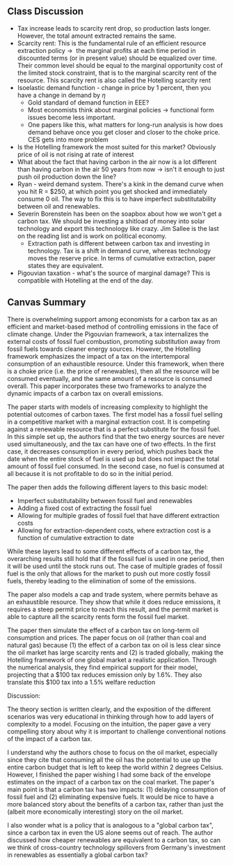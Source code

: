 ## Class Discussion

* Tax increase leads to scarcity rent drop, so production lasts longer. However, the total amount extracted remains the same. 
* Scarcity rent: This is the fundamental rule of an efficient resource extraction policy &rightarrow;  the marginal profits at each time period in discounted terms (or in present value) should be equalized over time. Their common level should be equal to the marginal opportunity cost of the limited stock constraint, that is to the marginal scarcity rent of the resource. This scarcity rent is also called the Hotelling scarcity rent
* Isoelastic demand function - change in price by 1 percent, then you have a change in demand by $\eta%$ 
  * Gold standard of demand function in EEE? 
  * Most economists think about marginal policies -> functional form issues become less important. 
  * One papers like this, what matters for long-run analysis is how does demand behave once you get closer and closer to the choke price. CES gets into more problem
* Is the Hotelling framework the most suited for this market? Obviously price of oil is not rising at rate of interest 
* What about the fact that having carbon in the air now is a lot different than having carbon in the air 50 years from now &rightarrow; isn't it enough to just push oil production down the line?
* Ryan - weird demand system. There's a kink in the demand curve when you hit R = \$250, at which point you get shocked and immediately consume 0 oil. The way to fix this is to have imperfect substitutability between oil and renewables. 
* Severin Borenstein has been on the soapbox about how we won't get a carbon tax. We should be investing a shitload of money into solar technology and export this technology like crazy. Jim Sallee is the last on the reading list and is work on political economy. 
  * Extraction path is different between carbon tax and investing in technology. Tax is a shift in demand curve, whereas technology moves the reserve price. In terms of cumulative extraction, paper states they are equivalent. 
* Pigouvian taxation - what's the source of marginal damage? This is compatible with Hotelling at the end of the day. 

## Canvas Summary

There is overwhelming support among economists for a carbon tax as an efficient and market-based method of controlling emissions in the face of climate change. Under the Pigouvian framework, a tax internalizes the external costs of fossil fuel combustion, promoting substitution away from fossil fuels towards cleaner energy sources. However, the Hotelling framework emphasizes the impact of a tax on the intertemporal consumption of an exhaustible resource. Under this framework, when there is a choke price (i.e. the price of renewables), then all the resource will be consumed eventually, and the same amount of a resource is consumed overall. This paper incorporates these two frameworks to analyze the dynamic impacts of a carbon tax on overall emissions. 

The paper starts with models of increasing complexity to highlight the potential outcomes of carbon taxes. The first model has a fossil fuel selling in a competitive market with a marginal extraction cost. It is competing against a renewable resource that is a perfect substitute for the fossil fuel. In this simple set up, the authors find that the two energy sources are never used simultaneously, and the tax can have one of two effects. In the first case, it decreases consumption in every period, which pushes back the date when the entire stock of fuel is used up but does not impact the total amount of fossil fuel consumed. In the second case, no fuel is consumed at all because it is not profitable to do so in the initial period. 

The paper then adds the following different layers to this basic model:

* Imperfect substitutability between fossil fuel and renewables
* Adding a fixed cost of extracting the fossil fuel
* Allowing for multiple grades of fossil fuel that have different extraction costs
* Allowing for extraction-dependent costs, where extraction cost is a function of cumulative extraction to date

While these layers lead to some different effects of a carbon tax, the overarching results still hold that if the fossil fuel is used in one period, then it will be used until the stock runs out. The case of multiple grades of fossil fuel is the only that allows for the market to push out more costly fossil fuels, thereby leading to the elimination of some of the emissions. 

The paper also models a cap and trade system, where permits behave as an exhaustible resource. They show that while it does reduce emissions, it requires a steep permit price to reach this result, and the permit market is able to capture all the scarcity rents form the fossil fuel market. 

The paper then simulate the effect of a carbon tax on long-term oil consumption and prices. The paper focus on oil (rather than coal and natural gas) because (1) the effect of a carbon tax on oil is less clear since the oil market has large scarcity rents  and (2) is traded globally, making the Hotelling framework of one global market a realistic application. Through the numerical analysis, they find empirical support for their model, projecting that a $100 tax reduces emission only by 1.6%. They also translate this \$100 tax into a 1.5% welfare reduction 

Discussion: 

The theory section is written clearly, and the exposition of the different scenarios was very educational in thinking through how to add layers of complexity to a model. Focusing on the intuition, the paper gave a very compelling story about why it is important to challenge conventional notions of the impact of a carbon tax. 

I understand why the authors chose to focus on the oil market, especially since they cite that consuming all the oil has the potential to use up the entire carbon budget that is left to keep the world within 2 degrees Celsius. However, I finished the paper wishing I had some back of the envelope estimates on the impact of a carbon tax on the coal market. The paper's main point is that a carbon tax has two impacts: (1) delaying consumption of fossil fuel and (2) eliminating expensive fuels. It would be nice to have a more balanced story about the benefits of a carbon tax, rather than just the (albeit more economically interesting) story on the oil market.  

I also wonder what is a policy that is analogous to a "global carbon tax", since a carbon tax in even the US alone seems out of reach. The author discussed how cheaper renewables are equivalent to a carbon tax, so can we think of cross-country technology spillovers from Germany's investment in renewables as essentially a global carbon tax?

